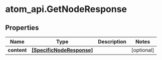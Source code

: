 # atom_api.GetNodeResponse

## Properties
Name | Type | Description | Notes
------------ | ------------- | ------------- | -------------
**content** | [**[SpecificNodeResponse]**](SpecificNodeResponse.md) |  | [optional] 


